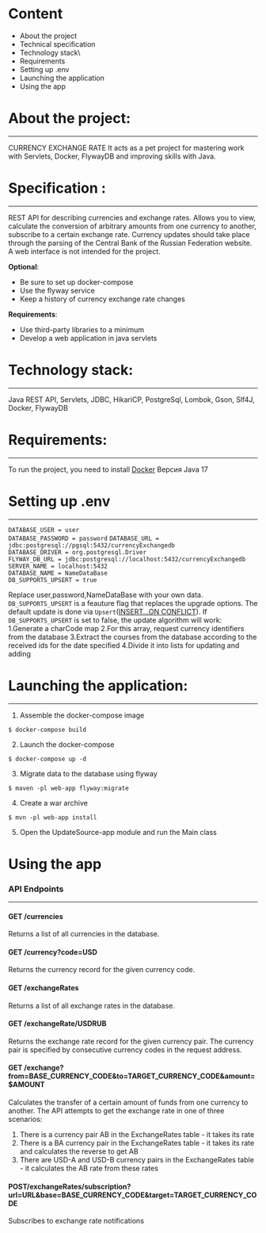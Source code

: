 # Content 
- About the project 
- Technical specification 
- Technology stack\
- Requirements 
- Setting up .env
- Launching the application 
- Using the app
# About the project: 
---
CURRENCY EXCHANGE RATE It acts as a pet project for mastering work with Servlets, Docker, FlywayDB and improving skills with Java.
# Specification :
___
REST API for describing currencies and exchange rates. Allows you to view, calculate the conversion of arbitrary amounts from one currency to another, subscribe to a certain exchange rate. Currency updates should take place through the parsing of the Central Bank of the Russian Federation website. 
A web interface is not intended for the project.

**Optional**:
- Be sure to set up docker-compose
- Use the flyway service
- Keep a history of currency exchange rate changes

**Requirements**:
- Use third-party libraries to a minimum
- Develop a web application in java servlets
# Technology stack:
___
Java
REST API,
Servlets,
JDBC,
HikariCP,
PostgreSql, 
Lombok,
Gson,
Slf4J,
Docker,
FlywayDB

# Requirements: 
___
To run the project, you need to install [Docker](https://www.docker.com/)
Версия Java 17

# Setting up .env
___
`DATABASE_USER = user`  
`DATABASE_PASSWORD = password`
`DATABASE_URL = jdbc:postgresql://pgsql:5432/currencyExchangedb`  
`DATABASE_DRIVER = org.postgresql.Driver`  
`FLYWAY_DB_URL = jdbc:postgresql://localhost:5432/currencyExchangedb`  
`SERVER_NAME = localhost:5432`  
`DATABASE_NAME = NameDataBase`  
`DB_SUPPORTS_UPSERT = true`

Replace user,password,NameDataBase with your own data.
`DB_SUPPORTS_UPSERT` is a feauture flag that replaces the upgrade options. 
The default update is done via `Upsert`([INSERT...ON CONFLICT](https://www.postgresqltutorial.com/postgresql-tutorial/postgresql-upsert/)).  If `DB_SUPPORTS_UPSERT` is set to false, the update algorithm will work:
1.Generate a charCode map
2.For this array, request currency identifiers from the database
3.Extract the courses from the database according to the received ids for the date specified
4.Divide it into lists for updating and adding
# Launching the application:
___
1. Assemble the docker-compose image
``` 
$ docker-compose build
```
2. Launch the docker-compose
```
$ docker-compose up -d
```
3. Migrate data to the database using flyway
```
$ maven -pl web-app flyway:migrate
```
4. Create a war archive
```
$ mvn -pl web-app install
```
5. Open the UpdateSource-app module and run the Main class
# Using the app
### API Endpoints
___
#### GET /currencies
Returns a list of all currencies in the database.
#### GET /currency?code=USD
Returns the currency record for the given currency code.
#### GET /exchangeRates
Returns a list of all exchange rates in the database.
#### GET /exchangeRate/USDRUB
Returns the exchange rate record for the given currency pair. The currency pair is specified by consecutive currency codes in the request address.
#### GET /exchange?from=BASE_CURRENCY_CODE&to=TARGET_CURRENCY_CODE&amount=$AMOUNT
Calculates the transfer of a certain amount of funds from one currency to another. The API attempts to get the exchange rate in one of three scenarios:

1. There is a currency pair AB in the ExchangeRates table - it takes its rate
2. There is a BA currency pair in the ExchangeRates table - it takes its rate and calculates the reverse to get AB
3. There are USD-A and USD-B currency pairs in the ExchangeRates table - it calculates the AB rate from these rates
#### POST/exchangeRates/subscription?url=URL&base=BASE_CURRENCY_CODE&target=TARGET_CURRENCY_CODE
Subscribes to exchange rate notifications
